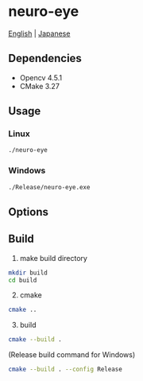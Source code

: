 # neuro-eye

[English](./README.md) | [Japanese](./README.ja.md)  

## Dependencies

- Opencv 4.5.1
- CMake 3.27

## Usage

### Linux

```sh
./neuro-eye
```

### Windows

```sh
./Release/neuro-eye.exe
```

## Options

## Build

1. make build directory  

```sh
mkdir build
cd build
```

2. cmake  

```sh
cmake ..
```

3. build

```sh
cmake --build .
```

(Release build command for Windows)  

```sh
cmake --build . --config Release
```
